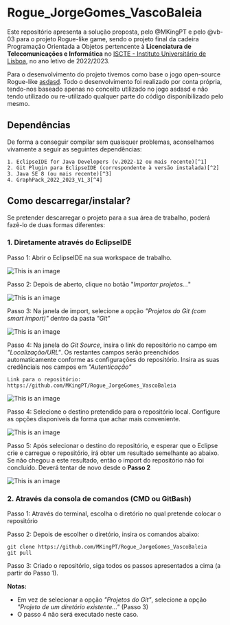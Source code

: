 # Rogue_JorgeGomes_VascoBaleia

Este repositório apresenta a solução proposta, pelo @MKingPT e pelo @vb-03 para o projeto Rogue-like game, sendo o projeto final da cadeira Programação Orientada a Objetos pertencente à **Licenciatura de Telecomunicações e Informática** no [ISCTE - Instituto Universitário de Lisboa](https://iscte-iul.pt), no ano letivo de 2022/2023.

Para o desenvolvimento do projeto tivemos como base o jogo open-source Rogue-like [asdasd](asdasdasd). Todo o desenvolvimento foi realizado por conta própria, tendo-nos baseado apenas no conceito utilizado no jogo asdasd e não tendo utilizado ou re-utilizado qualquer parte do código disponibilizado pelo mesmo.

## Dependências
De forma a conseguir compilar sem quaisquer problemas, aconselhamos vivamente a seguir as seguintes dependências:

    1. EclipseIDE for Java Developers (v.2022‑12 ou mais recente)[^1]
    2. Git Plugin para EclipseIDE (correspondente à versão instalada)[^2]
    3. Java SE 8 (ou mais recente)[^3]
    4. GraphPack_2022_2023_V1_3[^4]
    
## Como descarregar/instalar?

Se pretender descarregar o projeto para a sua área de trabalho, poderá fazê-lo de duas formas diferentes:

### 1. Diretamente através do EclipseIDE

Passo 1: Abrir o EclipseIDE na sua workspace de trabalho.

![This is an image](/readme-imgs/readme1.png)

Passo 2: Depois de aberto, clique no botão "*Importar projetos...*"

![This is an image](/readme-imgs/readme2.png)

Passo 3: Na janela de import, selecione a opção *"Projetos do Git (com smart import)"* dentro da pasta *"Git"*

![This is an image](/readme-imgs/readme3.png)

Passo 4: Na janela do *Git Source*, insira o link do repositório no campo em *"Localização/URL"*. Os restantes campos serão preenchidos automaticamente conforme as configurações do repositório. Insira as suas credênciais nos campos em *"Autenticação"*
    
    Link para o repositório: https://github.com/MKingPT/Rogue_JorgeGomes_VascoBaleia

![This is an image](/readme-imgs/readme4.png)

Passo 4: Selecione o destino pretendido para o repositório local. Configure as opções disponiveis da forma que achar mais conveniente.

![This is an image](/readme-imgs/readme5.png)

Passo 5: Após selecionar o destino do repositório, e esperar que o Eclipse crie e carregue o repositório, irá obter um resultado semelhante ao abaixo. Se não chegou a este resultado, então o import do repositório não foi concluído. Deverá tentar de novo desde o **Passo 2**

![This is an image](/readme-imgs/readme6.png)


### 2. Através da consola de comandos (CMD ou GitBash)

Passo 1: Através do terminal, escolha o diretório no qual pretende colocar o repositório

Passo 2: Depois de escolher o diretório, insira os comandos abaixo:

```
git clone https://github.com/MKingPT/Rogue_JorgeGomes_VascoBaleia
git pull
```

Passo 3: Criado o repositório, siga todos os passos apresentados a cima (a partir do Passo 1).

**Notas:** 
- Em vez de selecionar a opção *"Projetos do Git"*, selecione a opção *"Projeto de um diretório existente..."* (Passo 3)
- O passo 4 não será executado neste caso.
